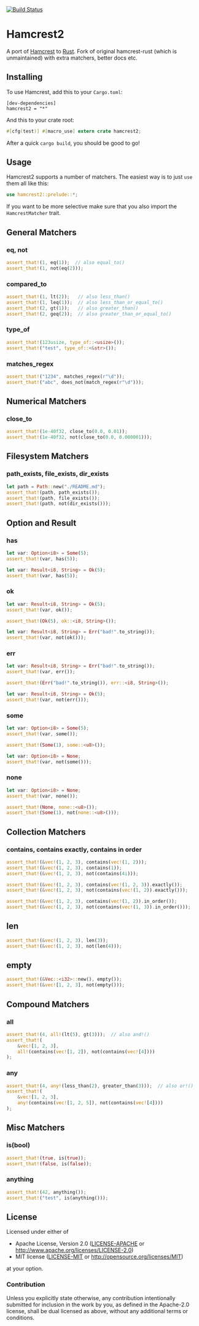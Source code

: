 [![Build Status](https://travis-ci.org/Valloric/hamcrest2-rust.svg?branch=master)](https://travis-ci.org/Valloric/hamcrest2-rust)

# Hamcrest2

A port of [Hamcrest](http://hamcrest.org/) to [Rust](http://rust-lang.org).
Fork of original hamcrest-rust (which is unmaintained) with extra matchers,
better docs etc.

## Installing

To use Hamcrest, add this to your `Cargo.toml`:

```
[dev-dependencies]
hamcrest2 = "*"
```

And this to your crate root:

```rust
#[cfg(test)] #[macro_use] extern crate hamcrest2;
```

After a quick `cargo build`, you should be good to go!

## Usage

Hamcrest2 supports a number of matchers. The easiest way is to just `use` them all like this:

```rust
use hamcrest2::prelude::*;
```

If you want to be more selective make sure that you also import the `HamcrestMatcher` trait.

## General Matchers

### eq, not

```rust
assert_that!(1, eq(1));  // also equal_to()
assert_that!(1, not(eq(2)));
```

### compared_to

```rust
assert_that!(1, lt(2));   // also less_than()
assert_that!(1, leq(1));  // also less_than_or_equal_to()
assert_that!(2, gt(1));   // also greater_than()
assert_that!(2, geq(2));  // also greater_than_or_equal_to()
```

### type_of

```rust
assert_that!(123usize, type_of::<usize>());
assert_that!("test", type_of::<&str>());
```

### matches_regex

```rust
assert_that!("1234", matches_regex(r"\d"));
assert_that!("abc", does_not(match_regex(r"\d")));
```

## Numerical Matchers

### close_to

```rust
assert_that!(1e-40f32, close_to(0.0, 0.01));
assert_that!(1e-40f32, not(close_to(0.0, 0.000001)));
```

## Filesystem Matchers

### path_exists, file_exists, dir_exists

```rust
let path = Path::new("./README.md");
assert_that!(path, path_exists());
assert_that!(path, file_exists());
assert_that!(path, not(dir_exists()));
```

## Option and Result

### has

```rust
let var: Option<i8> = Some(5);
assert_that!(var, has(5));

let var: Result<i8, String> = Ok(5);
assert_that!(var, has(5));
```

### ok
```rust
let var: Result<i8, String> = Ok(5);
assert_that!(var, ok());

assert_that!(Ok(5), ok::<i8, String>());

let var: Result<i8, String> = Err("bad!".to_string());
assert_that!(var, not(ok()));
```

### err

```rust
let var: Result<i8, String> = Err("bad!".to_string());
assert_that!(var, err());

assert_that!(Err("bad!".to_string()), err::<i8, String>());

let var: Result<i8, String> = Ok(5);
assert_that!(var, not(err()));
```

### some

```rust
let var: Option<i8> = Some(5);
assert_that!(var, some());

assert_that!(Some(1), some::<u8>());

let var: Option<i8> = None;
assert_that!(var, not(some()));
```

### none

```rust
let var: Option<i8> = None;
assert_that!(var, none());

assert_that!(None, none::<u8>());
assert_that!(Some(1), not(none::<u8>()));
```

## Collection Matchers

### contains, contains exactly, contains in order

```rust
assert_that!(&vec!(1, 2, 3), contains(vec!(1, 2)));
assert_that!(&vec!(1, 2, 3), contains(1));
assert_that!(&vec!(1, 2, 3), not(contains(4i)));

assert_that!(&vec!(1, 2, 3), contains(vec!(1, 2, 3)).exactly());
assert_that!(&vec!(1, 2, 3), not(contains(vec!(1, 2)).exactly()));

assert_that!(&vec!(1, 2, 3), contains(vec!(1, 2)).in_order());
assert_that!(&vec!(1, 2, 3), not(contains(vec!(1, 3)).in_order()));
```

## len
```rust
assert_that!(&vec!(1, 2, 3), len(3));
assert_that!(&vec!(1, 2, 3), not(len(4)));
```

## empty
```rust
assert_that!(&Vec::<i32>::new(), empty());
assert_that!(&vec![1, 2, 3], not(empty()));
```

## Compound Matchers

### all

```rust
assert_that!(4, all!(lt(5), gt(3)));  // also and!()
assert_that!(
    &vec![1, 2, 3],
    all!(contains(vec![1, 2]), not(contains(vec![4])))
);
```

### any

```rust
assert_that!(4, any!(less_than(2), greater_than(3)));  // also or!()
assert_that!(
    &vec![1, 2, 3],
    any!(contains(vec![1, 2, 5]), not(contains(vec![4])))
);
```

## Misc Matchers

### is(bool)

```rust
assert_that!(true, is(true));
assert_that!(false, is(false));
```

### anything

```rust
assert_that!(42, anything());
assert_that!("test", is(anything()));
```

## License

Licensed under either of

 * Apache License, Version 2.0 ([LICENSE-APACHE](LICENSE-APACHE) or
   http://www.apache.org/licenses/LICENSE-2.0)
 * MIT license ([LICENSE-MIT](LICENSE-MIT) or http://opensource.org/licenses/MIT)

at your option.

### Contribution

Unless you explicitly state otherwise, any contribution intentionally submitted for inclusion in the
work by you, as defined in the Apache-2.0 license, shall be dual licensed as above, without any
additional terms or conditions.
